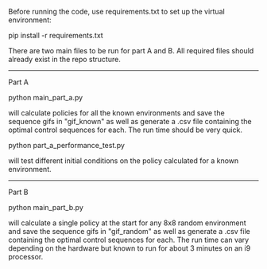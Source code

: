 
Before running the code, use requirements.txt to set up the virtual environment:

pip install -r requirements.txt

There are two main files to be run for part A and B. All required files should already exist in the repo structure.

-------------------------------------------------------------------------------------

Part A

python main_part_a.py

will calculate policies for all the known environments and save the sequence gifs in "gif_known" as well as generate a .csv file containing the optimal control sequences for each. The run time should be very quick.

python part_a_performance_test.py

will test different initial conditions on the policy calculated for a known environment.

-------------------------------------------------------------------------------------

Part B

python main_part_b.py

will calculate a single policy at the start for any 8x8 random environment and save the sequence gifs in "gif_random" as well as generate a .csv file containing the optimal control sequences for each. The run time can vary depending on the hardware but known to run for about 3 minutes on an i9 processor.
